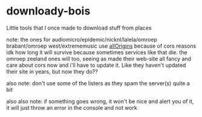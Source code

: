 # downloady-bois
Little tools that I once made to download stuff from places

note: the ones for audiomicro/epidemic/nicknl/lalela/omroep brabant/omroep west/extrememusic use [allOrigins](http://allorigins.win) because of cors reasons idk how long it will survive because sometimes services like that die. the omroep zeeland ones will too, seeing as made their web-site all fancy and care about cors now and i'll have to update it.
Like they haven't updated their site in years, but now they do??

also note: don't use some of the listers as they spam the server(s) quite a bit

also also note: if something goes wrong, it won't be nice and alert you of it, it will just throw an error in the console and not work
